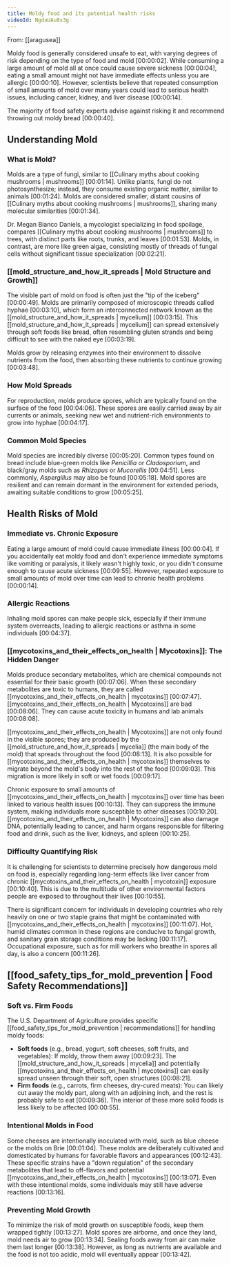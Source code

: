 ```yaml
---
title: Moldy food and its potential health risks
videoId: NgduUAu8s3g
---
```


From: [[aragusea]] <br/> 

Moldy food is generally considered unsafe to eat, with varying degrees of risk depending on the type of food and mold <a class="yt-timestamp" data-t="00:00:02">[00:00:02]</a>. While consuming a large amount of mold all at once could cause severe sickness <a class="yt-timestamp" data-t="00:00:04">[00:00:04]</a>, eating a small amount might not have immediate effects unless you are allergic <a class="yt-timestamp" data-t="00:00:10">[00:00:10]</a>. However, scientists believe that repeated consumption of small amounts of mold over many years could lead to serious health issues, including cancer, kidney, and liver disease <a class="yt-timestamp" data-t="00:00:14">[00:00:14]</a>.

The majority of food safety experts advise against risking it and recommend throwing out moldy bread <a class="yt-timestamp" data-t="00:00:40">[00:00:40]</a>.

## Understanding Mold

### What is Mold?
Molds are a type of fungi, similar to [[Culinary myths about cooking mushrooms | mushrooms]] <a class="yt-timestamp" data-t="00:01:14">[00:01:14]</a>. Unlike plants, fungi do not photosynthesize; instead, they consume existing organic matter, similar to animals <a class="yt-timestamp" data-t="00:01:24">[00:01:24]</a>. Molds are considered smaller, distant cousins of [[Culinary myths about cooking mushrooms | mushrooms]], sharing many molecular similarities <a class="yt-timestamp" data-t="00:01:34">[00:01:34]</a>.

Dr. Megan Bianco Daniels, a mycologist specializing in food spoilage, compares [[Culinary myths about cooking mushrooms | mushrooms]] to trees, with distinct parts like roots, trunks, and leaves <a class="yt-timestamp" data-t="00:01:53">[00:01:53]</a>. Molds, in contrast, are more like green algae, consisting mostly of threads of fungal cells without significant tissue specialization <a class="yt-timestamp" data-t="00:02:21">[00:02:21]</a>.

### [[mold_structure_and_how_it_spreads | Mold Structure and Growth]]
The visible part of mold on food is often just the "tip of the iceberg" <a class="yt-timestamp" data-t="00:00:49">[00:00:49]</a>. Molds are primarily composed of microscopic threads called hyphae <a class="yt-timestamp" data-t="00:03:10">[00:03:10]</a>, which form an interconnected network known as the [[mold_structure_and_how_it_spreads | mycelium]] <a class="yt-timestamp" data-t="00:03:15">[00:03:15]</a>. This [[mold_structure_and_how_it_spreads | mycelium]] can spread extensively through soft foods like bread, often resembling gluten strands and being difficult to see with the naked eye <a class="yt-timestamp" data-t="00:03:19">[00:03:19]</a>.

Molds grow by releasing enzymes into their environment to dissolve nutrients from the food, then absorbing these nutrients to continue growing <a class="yt-timestamp" data-t="00:03:48">[00:03:48]</a>.

### How Mold Spreads
For reproduction, molds produce spores, which are typically found on the surface of the food <a class="yt-timestamp" data-t="00:04:06">[00:04:06]</a>. These spores are easily carried away by air currents or animals, seeking new wet and nutrient-rich environments to grow into hyphae <a class="yt-timestamp" data-t="00:04:17">[00:04:17]</a>.

### Common Mold Species
Mold species are incredibly diverse <a class="yt-timestamp" data-t="00:05:20">[00:05:20]</a>. Common types found on bread include blue-green molds like *Penicillia* or *Cladosporium*, and black/gray molds such as *Rhizopus* or *Mucorellis* <a class="yt-timestamp" data-t="00:04:51">[00:04:51]</a>. Less commonly, *Aspergillus* may also be found <a class="yt-timestamp" data-t="00:05:18">[00:05:18]</a>. Mold spores are resilient and can remain dormant in the environment for extended periods, awaiting suitable conditions to grow <a class="yt-timestamp" data-t="00:05:25">[00:05:25]</a>.

## Health Risks of Mold

### Immediate vs. Chronic Exposure
Eating a large amount of mold could cause immediate illness <a class="yt-timestamp" data-t="00:00:04">[00:00:04]</a>. If you accidentally eat moldy food and don't experience immediate symptoms like vomiting or paralysis, it likely wasn't highly toxic, or you didn't consume enough to cause acute sickness <a class="yt-timestamp" data-t="00:09:55">[00:09:55]</a>. However, repeated exposure to small amounts of mold over time can lead to chronic health problems <a class="yt-timestamp" data-t="00:00:14">[00:00:14]</a>.

### Allergic Reactions
Inhaling mold spores can make people sick, especially if their immune system overreacts, leading to allergic reactions or asthma in some individuals <a class="yt-timestamp" data-t="00:04:37">[00:04:37]</a>.

### [[mycotoxins_and_their_effects_on_health | Mycotoxins]]: The Hidden Danger
Molds produce secondary metabolites, which are chemical compounds not essential for their basic growth <a class="yt-timestamp" data-t="00:07:06">[00:07:06]</a>. When these secondary metabolites are toxic to humans, they are called [[mycotoxins_and_their_effects_on_health | mycotoxins]] <a class="yt-timestamp" data-t="00:07:47">[00:07:47]</a>. [[mycotoxins_and_their_effects_on_health | Mycotoxins]] are bad <a class="yt-timestamp" data-t="00:08:06">[00:08:06]</a>. They can cause acute toxicity in humans and lab animals <a class="yt-timestamp" data-t="00:08:08">[00:08:08]</a>.

[[mycotoxins_and_their_effects_on_health | Mycotoxins]] are not only found in the visible spores; they are produced by the [[mold_structure_and_how_it_spreads | mycelia]] (the main body of the mold) that spreads throughout the food <a class="yt-timestamp" data-t="00:08:13">[00:08:13]</a>. It is also possible for [[mycotoxins_and_their_effects_on_health | mycotoxins]] themselves to migrate beyond the mold's body into the rest of the food <a class="yt-timestamp" data-t="00:09:03">[00:09:03]</a>. This migration is more likely in soft or wet foods <a class="yt-timestamp" data-t="00:09:17">[00:09:17]</a>.

Chronic exposure to small amounts of [[mycotoxins_and_their_effects_on_health | mycotoxins]] over time has been linked to various health issues <a class="yt-timestamp" data-t="00:10:13">[00:10:13]</a>. They can suppress the immune system, making individuals more susceptible to other diseases <a class="yt-timestamp" data-t="00:10:20">[00:10:20]</a>. [[mycotoxins_and_their_effects_on_health | Mycotoxins]] can also damage DNA, potentially leading to cancer, and harm organs responsible for filtering food and drink, such as the liver, kidneys, and spleen <a class="yt-timestamp" data-t="00:10:25">[00:10:25]</a>.

### Difficulty Quantifying Risk
It is challenging for scientists to determine precisely how dangerous mold on food is, especially regarding long-term effects like liver cancer from chronic [[mycotoxins_and_their_effects_on_health | mycotoxin]] exposure <a class="yt-timestamp" data-t="00:10:40">[00:10:40]</a>. This is due to the multitude of other environmental factors people are exposed to throughout their lives <a class="yt-timestamp" data-t="00:10:55">[00:10:55]</a>.

There is significant concern for individuals in developing countries who rely heavily on one or two staple grains that might be contaminated with [[mycotoxins_and_their_effects_on_health | mycotoxins]] <a class="yt-timestamp" data-t="00:11:07">[00:11:07]</a>. Hot, humid climates common in these regions are conducive to fungal growth, and sanitary grain storage conditions may be lacking <a class="yt-timestamp" data-t="00:11:17">[00:11:17]</a>. Occupational exposure, such as for mill workers who breathe in spores all day, is also a concern <a class="yt-timestamp" data-t="00:11:26">[00:11:26]</a>.

## [[food_safety_tips_for_mold_prevention | Food Safety Recommendations]]

### Soft vs. Firm Foods
The U.S. Department of Agriculture provides specific [[food_safety_tips_for_mold_prevention | recommendations]] for handling moldy foods:
*   **Soft foods** (e.g., bread, yogurt, soft cheeses, soft fruits, and vegetables): If moldy, throw them away <a class="yt-timestamp" data-t="00:09:23">[00:09:23]</a>. The [[mold_structure_and_how_it_spreads | mycelia]] and potentially [[mycotoxins_and_their_effects_on_health | mycotoxins]] can easily spread unseen through their soft, open structures <a class="yt-timestamp" data-t="00:08:21">[00:08:21]</a>.
*   **Firm foods** (e.g., carrots, firm cheeses, dry-cured meats): You can likely cut away the moldy part, along with an adjoining inch, and the rest is probably safe to eat <a class="yt-timestamp" data-t="00:09:36">[00:09:36]</a>. The interior of these more solid foods is less likely to be affected <a class="yt-timestamp" data-t="00:00:55">[00:00:55]</a>.

### Intentional Molds in Food
Some cheeses are intentionally inoculated with mold, such as blue cheese or the molds on Brie <a class="yt-timestamp" data-t="00:01:04">[00:01:04]</a>. These molds are deliberately cultivated and domesticated by humans for favorable flavors and appearances <a class="yt-timestamp" data-t="00:12:43">[00:12:43]</a>. These specific strains have a "down regulation" of the secondary metabolites that lead to off-flavors and potential [[mycotoxins_and_their_effects_on_health | mycotoxins]] <a class="yt-timestamp" data-t="00:13:07">[00:13:07]</a>. Even with these intentional molds, some individuals may still have adverse reactions <a class="yt-timestamp" data-t="00:13:16">[00:13:16]</a>.

### Preventing Mold Growth
To minimize the risk of mold growth on susceptible foods, keep them wrapped tightly <a class="yt-timestamp" data-t="00:13:27">[00:13:27]</a>. Mold spores are airborne, and once they land, mold needs air to grow <a class="yt-timestamp" data-t="00:13:34">[00:13:34]</a>. Sealing foods away from air can make them last longer <a class="yt-timestamp" data-t="00:13:38">[00:13:38]</a>. However, as long as nutrients are available and the food is not too acidic, mold will eventually appear <a class="yt-timestamp" data-t="00:13:42">[00:13:42]</a>.